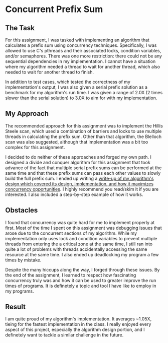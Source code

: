 # Concurrent Prefix Sum

## The Task

For this assignment, I was tasked with implementing an algorithm that calculates a prefix sum using concurrency techniques. Specifically, I was allowed to use C's pthreads and their associated locks, condition variables, and/or semaphores. There was one more restriction: there could not be any sequential dependencies in my implementation. I cannot have a situation where my algorithm needed a thread to wait for another thread, which also needed to wait for another thread to finish.

In addition to test cases, which tested the correctness of my implementation's output, I was also given a serial prefix solution as a benchmark for my algorithm's run time. I was given a range of 2.0X (2 times slower than the serial solution) to 3.0X to aim for with my implementation. 

## My Approach

The recommended approach for this assignment was to implement the Hillis Steele scan, which used a combination of barriers and locks to use multiple threads in calculating the prefix sum. Other than that algorithm, the Blelloch scan was also suggested, although that implementation was a bit too complex for this assignment.

I decided to do neither of these approaches and forged my own path. I designed a divide and conquer algorithm for this assignment that took advance of the fact that multiple serial prefix sums can be performed at the same time and that these prefix sums can pass each other values to slowly build the full prefix sum. I ended up writing a [write-up of my algorithm's design which covered its design, implementation, and how it maximizes concurrency opportunities](https://github.com/apietrick24/Concurrent-Prefix-Sum/blob/main/Concurrent%20Prefix%20Sum%20Writeup.pdf). I highly recommend you read/skim it if you are interested. I also included a step-by-step example of how it works.

## Obstacles 

I found that concurrency was quite hard for me to implement properly at first. Most of the time I spent on this assignment was debugging issues that arose due to the concurrent sections of my algorithm. While my implementation only uses lock and condition variables to prevent multiple threads from entering the a critical zone at the same time, I still ran into quite a lot of problems with threads accidentally accessing the same resource at the same time. I also ended up deadlocking my program a few times by mistake. 

Despite the many hiccups along the way, I forged through these issues.  By the end of the assignment, I learned to respect how fascinating concurrency truly was and how it can be used to greater improve the run times of programs. It is definetely a topic and tool I have like to employ in my programs.

## Result

I am quite proud of my algorithm's implementation. It averages ~1.05X, tieing for the fastest implementation in the class. I really enjoyed every aspect of this project, especially the algorithm design portion, and I definetely want to tackle a similar challenge in the future. 
